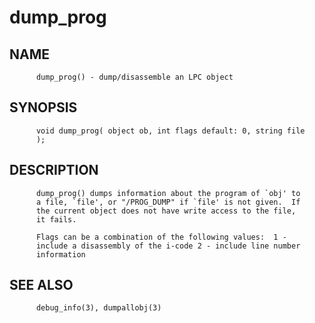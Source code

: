 # dump_prog
## NAME
          dump_prog() - dump/disassemble an LPC object

## SYNOPSIS
          void dump_prog( object ob, int flags default: 0, string file
          );

## DESCRIPTION
          dump_prog() dumps information about the program of `obj' to
          a file, `file', or "/PROG_DUMP" if `file' is not given.  If
          the current object does not have write access to the file,
          it fails.

          Flags can be a combination of the following values:  1 -
          include a disassembly of the i-code 2 - include line number
          information

## SEE ALSO
          debug_info(3), dumpallobj(3)

